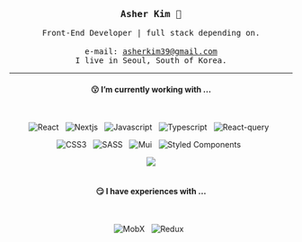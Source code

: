 <div align='center'>
 <h3><samp><strong>Asher Kim</strong> 👋 </samp></h3>

 <samp>Front-End Developer | full stack depending on.</samp><br/>
 <br/>
 <samp>e-mail: asherkim39@gmail.com</samp><br/>
 <samp>I live in Seoul, South of Korea.</samp>
 
 
 <!-- <a href="https://velog.io/@ashekruu"><img src="https://img.shields.io/badge/Velog-3DDC84?style=flat&logo=Blogger&logoColor=white"/></a>&nbsp;&nbsp; -->
 <!-- <a href="https://medium.com/@kyuseon39"><img src="https://img.shields.io/badge/Medium-000000?style=flat&logo=Medium&logoColor=white"/></a>&nbsp;&nbsp; -->
 <!-- <a href="https://codesandbox.io/u/kyuseon39"><img src="https://img.shields.io/badge/CodeSendBox-000000?style=flat&logo=CodeSandbox&logoColor=white"/></a>&nbsp;&nbsp; -->
 <!-- <a href="https://instagram.com/_8sher"><img src="https://img.shields.io/badge/Instagram-E4405F?style=flat&logo=Instagram&logoColor=white"/></a>&nbsp;&nbsp; -->
 
 <hr>
 
 <h4>😗  I’m currently working with ...</h4><br/>

 <p>
   <img alt="React" src="https://img.shields.io/badge/React-20232A?style=for-the-badge&logo=react&logoColor=61DAFB" />&nbsp;&nbsp;
   <img alt="Nextjs" src="https://img.shields.io/badge/Next.Js-20232A?style=for-the-badge&logo=Next.js&logoColor=61DAFB" />&nbsp;&nbsp;
   <img alt="Javascript" src="https://img.shields.io/badge/JS-F7DF1E?style=for-the-badge&logo=javascript&logoColor=black" />&nbsp;&nbsp;
   <img alt="Typescript" src="https://img.shields.io/badge/TS-3073C0?style=for-the-badge&logo=typescript&logoColor=white" />&nbsp;&nbsp;
   <img alt="React-query" src="https://img.shields.io/badge/React Query-DB7093?style=for-the-badge&logo=react-query&logoColor=white" />&nbsp;&nbsp;
 </p>
 <p>
   <img alt="CSS3" src="https://img.shields.io/badge/CSS3-1572B6?&style=for-the-badge&logo=css3&logoColor=white" />&nbsp;&nbsp;
   <img alt="SASS" src="https://img.shields.io/badge/sass%20-%23cc6699.svg?&style=for-the-badge&logo=sass&logoColor=white" />&nbsp;&nbsp;
   <img alt="Mui" src="https://img.shields.io/badge/mui-007FFF?style=for-the-badge&logo=mui&logoColor=FFF" />&nbsp;&nbsp;
   <img alt="Styled Components" src="https://img.shields.io/badge/Styled Components-DB7093?style=for-the-badge&logo=styled-components&logoColor=white" />&nbsp;&nbsp;
 
   <!-- <img src="https://img.shields.io/badge/Tailwind CSS-06B6D4?style=for-the-badge&logo=Tailwind CSS&logoColor=white" />&nbsp;&nbsp; -->
  
   <img src="https://img.shields.io/badge/AWS-232F3E?style=for-the-badge&logo=Amazon AWS&logoColor=white" /><br/><br/>
 </p>

 <h4>😏  I have experiences with ...</h4><br/>
 <p>
   <img alt="MobX" src="https://img.shields.io/badge/Mobx-FF9955?style=for-the-badge&logo=mobx&logoColor=white" />&nbsp;&nbsp;
   <img alt="Redux" src="https://img.shields.io/badge/redux-764ABC?style=for-the-badge&logo=redux&logoColor=white" />&nbsp;&nbsp;
 </p>

 
<!-- <hr/> -->
 
<!-- <h4>👾 Git Stats</h4><br/> -->
<!--  [![Top Langs](https://github-readme-stats.vercel.app/api/top-langs/?username=asherkuu&layout=compact)]() -->
<!-- ![Anurag's GitHub stats](https://github-readme-stats.vercel.app/api?username=asherkuu&show_icons=true&theme=radical)&nbsp;&nbsp; -->
</div>
